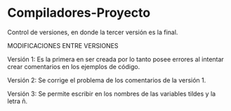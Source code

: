 # Compiladores-Proyecto
Control de versiones, en donde la tercer versión es la final.

MODIFICACIONES ENTRE VERSIONES

Versión 1: Es la primera en ser creada por lo tanto posee errores al intentar crear comentarios en los ejemplos de código.

Versión 2: Se corrige el problema de los comentarios de la versión 1.

Versión 3: Se permite escribir en los nombres de las variables tildes y la letra ñ.
